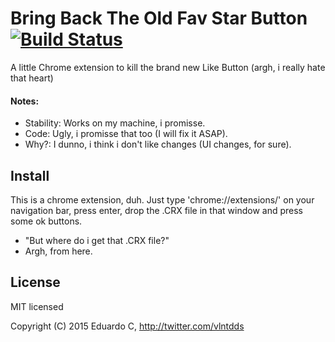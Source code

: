 # Bring Back The Old Fav Star Button [![Build Status](https://travis-ci.org/vlntdds/BringBackFavStar.png?branch=master)](https://travis-ci.org/vlntdds/BringBackFavStar)

A little Chrome extension to kill the brand new Like Button (argh, i really hate that heart)

#### Notes:
- Stability: Works on my machine, i promisse.
- Code: Ugly, i promisse that too (I will fix it ASAP).
- Why?: I dunno, i think i don't like changes (UI changes, for sure).

## Install

This is a chrome extension, duh.
Just type 'chrome://extensions/' on your navigation bar, press enter, drop the .CRX file in that window and press some ok buttons.

 - "But where do i get that .CRX file?"
  - Argh, from here.

## License

MIT licensed

Copyright (C) 2015 Eduardo C, http://twitter.com/vlntdds